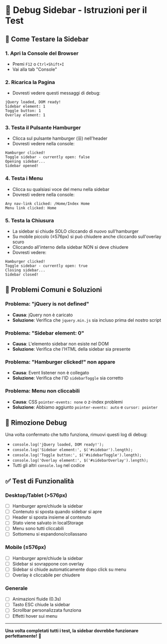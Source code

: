 # 🔧 Debug Sidebar - Istruzioni per il Test

## 🎯 Come Testare la Sidebar

### 1. **Apri la Console del Browser**
- Premi `F12` o `Ctrl+Shift+I`
- Vai alla tab "Console"

### 2. **Ricarica la Pagina**
- Dovresti vedere questi messaggi di debug:
```
jQuery loaded, DOM ready!
Sidebar element: 1
Toggle button: 1
Overlay element: 1
```

### 3. **Testa il Pulsante Hamburger**
- Clicca sul pulsante hamburger (☰) nell'header
- Dovresti vedere nella console:
```
Hamburger clicked!
Toggle sidebar - currently open: false
Opening sidebar...
Sidebar opened!
```

### 4. **Testa i Menu**
- Clicca su qualsiasi voce del menu nella sidebar
- Dovresti vedere nella console:
```
Any nav-link clicked: /Home/Index Home
Menu link clicked: Home
```

### 5. **Testa la Chiusura**
- La sidebar si chiude SOLO cliccando di nuovo sull'hamburger
- Su mobile piccolo (≤576px) si può chiudere anche cliccando sull'overlay scuro
- Cliccando all'interno della sidebar NON si deve chiudere
- Dovresti vedere:
```
Hamburger clicked!
Toggle sidebar - currently open: true
Closing sidebar...
Sidebar closed!
```

## 🚨 Problemi Comuni e Soluzioni

### **Problema: "jQuery is not defined"**
- **Causa**: jQuery non è caricato
- **Soluzione**: Verifica che `jquery.min.js` sia incluso prima del nostro script

### **Problema: "Sidebar element: 0"**
- **Causa**: L'elemento sidebar non esiste nel DOM
- **Soluzione**: Verifica che l'HTML della sidebar sia presente

### **Problema: "Hamburger clicked!" non appare**
- **Causa**: Event listener non è collegato
- **Soluzione**: Verifica che l'ID `sidebarToggle` sia corretto

### **Problema: Menu non cliccabili**
- **Causa**: CSS `pointer-events: none` o z-index problemi
- **Soluzione**: Abbiamo aggiunto `pointer-events: auto` e `cursor: pointer`

## 🧹 Rimozione Debug

Una volta confermato che tutto funziona, rimuovi questi log di debug:
- `console.log('jQuery loaded, DOM ready!');`
- `console.log('Sidebar element:', $('#sidebar').length);`
- `console.log('Toggle button:', $('#sidebarToggle').length);`
- `console.log('Overlay element:', $('#sidebarOverlay').length);`
- Tutti gli altri `console.log` nel codice

## ✅ Test di Funzionalità

### **Desktop/Tablet (>576px)**
- [ ] Hamburger apre/chiude la sidebar
- [ ] Contenuto si sposta quando sidebar si apre
- [ ] Header si sposta insieme al contenuto
- [ ] Stato viene salvato in localStorage
- [ ] Menu sono tutti cliccabili
- [ ] Sottomenu si espandono/collassano

### **Mobile (≤576px)**
- [ ] Hamburger apre/chiude la sidebar
- [ ] Sidebar si sovrappone con overlay
- [ ] Sidebar si chiude automaticamente dopo click su menu
- [ ] Overlay è cliccabile per chiudere

### **Generale**
- [ ] Animazioni fluide (0.3s)
- [ ] Tasto ESC chiude la sidebar
- [ ] Scrollbar personalizzata funziona
- [ ] Effetti hover sui menu

---

**Una volta completati tutti i test, la sidebar dovrebbe funzionare perfettamente!** 🎉
